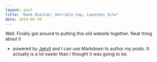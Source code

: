 ```yaml
---
layout: post
title: "Hank Quinlan, Horrible Cop, Launches Site"
date: 2014-04-30
---
```


Well. Finally got around to putting
this old website together. Neat thing about it 
- powered by [Jekyll](http://jekyllrb.com) 
and I can use Markdown to author my posts.
It actually is a lot easier than I thought it was going to be.
